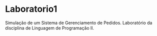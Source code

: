 # Laboratorio1
Simulação de um Sistema de Gerenciamento de Pedidos. Laboratório da disciplina de Linguagem de Programação II.
